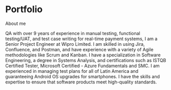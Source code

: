 # Portfolio


About me


QA with over 9 years of experience in manual testing, functional testing/UAT, and test case writing for real-time payment systems, I am a Senior Project Engineer at Wipro Limited. 
I am skilled in using Jira, Confluence, and Postman, and have experience with a variety of Agile methodologies like Scrum and Kanban. I have a specialization in Software Engineering, a degree in Systems Analysis, and certifications such as ISTQB Certified Tester, Microsoft Certified - Azure Fundamentals and SMC. I am experienced in managing test plans for all of Latin America and guaranteeing Android OS upgrades for smartphones. I have the skills and expertise to ensure that software products meet high-quality standards.


